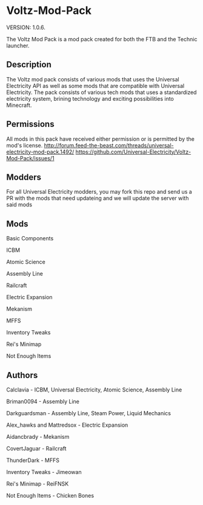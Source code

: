 Voltz-Mod-Pack
==============

VERSION: 1.0.6.

The Voltz Mod Pack is a mod pack created for both the FTB and the Technic launcher.

## Description
The Voltz mod pack consists of various mods that uses the Universal Electricity API as well as some mods that are compatible with Universal Electricity. The pack consists of various tech mods that uses a standardized electricity system, brining technology and exciting possibilities into Minecraft.

## Permissions
All mods in this pack have received either permission or is permitted by the mod's license.
http://forum.feed-the-beast.com/threads/universal-electricity-mod-pack.1492/
https://github.com/Universal-Electricity/Voltz-Mod-Pack/issues/1

## Modders
For all Universal Electricity modders, you may fork this repo and send us a PR with the mods that need updateing and we will update the server with said mods

## Mods
Basic Components

ICBM

Atomic Science

Assembly Line

Railcraft

Electric Expansion

Mekanism

MFFS

Inventory Tweaks

Rei's Minimap

Not Enough Items

## Authors
Calclavia - ICBM, Universal Electricity, Atomic Science, Assembly Line

Briman0094 - Assembly Line

Darkguardsman - Assembly Line, Steam Power, Liquid Mechanics

Alex_hawks and Mattredsox - Electric Expansion

Aidancbrady - Mekanism

CovertJaguar - Railcraft

ThunderDark - MFFS

Inventory Tweaks - Jimeowan

Rei's Minimap - ReiFNSK

Not Enough Items - Chicken Bones
